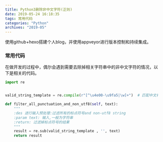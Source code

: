 ```yaml
---
title: Python3删除非中文字符(正则)
date: 2019-05-24 16:18:35
tags: 常用代码
categories: "Python"
archives: "2019-05"
---
```

使用github+hexo搭建个人blog，并使用appveyor进行版本控制和持续集成。

### 常用代码
在做开发的过程中，偶尔会遇到需要去除掉相关字符串中的非中文字符的情况，以下是相关的代码。

```python
import re


valid_string_template = re.compile(r"[^\u4e00-\u9fa5|\w]+")  # 匹配中文和数字英文正则

def filter_all_punctuation_and_non_utf8(self, text):
    """
    :des 进行输入预处理:过滤所有的标点符号and non-utf8 string
    :param text: 输入,一般为字符串
    :return: 过滤掉标点符号的结果
    """
    result = re.sub(valid_string_template , '', text)
    return result
```
